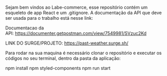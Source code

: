 Sejam bem vindos ao Labe-commerce, esse repositório contém um esqueleto de app React e um .gitignore.
A documentação da API que deve ser usada para o trabalho está nesse link: 

Documentacao da API: https://documenter.getpostman.com/view/7549981/SVzuc2Kd

LINK DO SURGE/PROJETO: https://past-weather.surge.sh/

Para rodar na sua maquina é necessário clonar o repositório e executar os códigos no seu terminal, dentro da pasta da aplicação:

npm install
npm styled-components
npm run start

